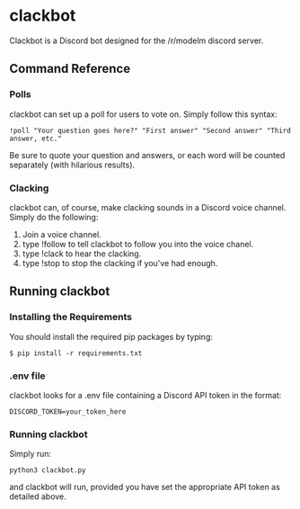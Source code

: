 # clackbot

Clackbot is a Discord bot designed for the /r/modelm discord server.

## Command Reference

### Polls
clackbot can set up a poll for users to vote on. Simply follow this syntax:

    !poll "Your question goes here?" "First answer" "Second answer" "Third answer, etc."

Be sure to quote your question and answers, or each word will be counted separately (with hilarious results).

### Clacking
clackbot can, of course, make clacking sounds in a Discord voice channel. Simply do the following:
1. Join a voice channel.
2. type !follow to tell clackbot to follow you into the voice chanel.
3. type !clack to hear the clacking.
4. type !stop to stop the clacking if you've had enough.

## Running clackbot
### Installing the Requirements

You should install the required pip packages by typing:

    $ pip install -r requirements.txt

### .env file
clackbot looks for a .env file containing a Discord API token in the format:

    DISCORD_TOKEN=your_token_here

### Running clackbot

Simply run:

    python3 clackbot.py

and clackbot will run, provided you have set the appropriate API token as detailed above.